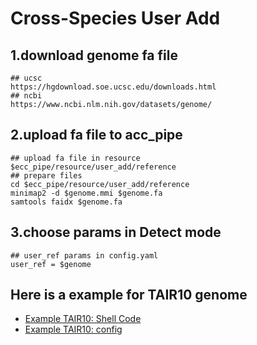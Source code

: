 # Cross-Species User Add

## 1.download genome fa file
```
## ucsc
https://hgdownload.soe.ucsc.edu/downloads.html
## ncbi
https://www.ncbi.nlm.nih.gov/datasets/genome/
```
## 2.upload fa file to acc_pipe
```
## upload fa file in resource
$ecc_pipe/resource/user_add/reference
## prepare files
cd $ecc_pipe/resource/user_add/reference
minimap2 -d $genome.mmi $genome.fa
samtools faidx $genome.fa
```
## 3.choose params in Detect mode
```
## user_ref params in config.yaml
user_ref = $genome
```
## Here is a example for TAIR10 genome
* [Example TAIR10: Shell Code](example/cross-species/TAIR10.pbs)
* [Example TAIR10: config](example/cross-species/TAIR10.yaml)
